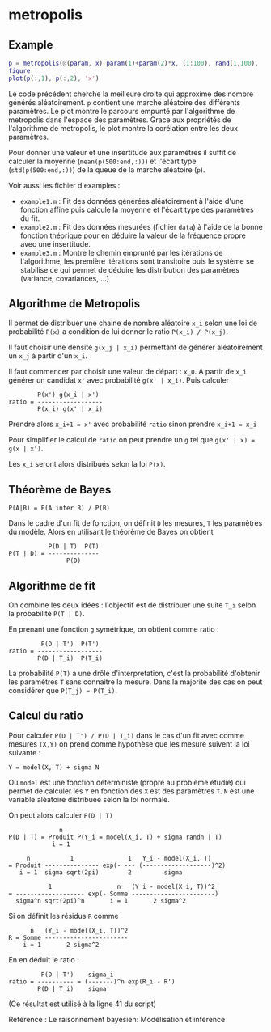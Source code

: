 # metropolis

## Example

```matlab
p = metropolis(@(param, x) param(1)+param(2)*x, (1:100), rand(1,100), [0,0], [1,1], 20000);
figure
plot(p(:,1), p(:,2), 'x')
```

Le code précédent cherche la meilleure droite qui approxime des nombre générés aléatoirement.
`p` contient une marche aléatoire des différents paramètres.
Le plot montre le parcours empunté par l'algorithme de metropolis dans l'espace des paramètres.
Grace aux propriétés de l'algorithme de metropolis, le plot montre la corélation entre les deux paramètres.

Pour donner une valeur et une insertitude aux paramètres il suffit de calculer la moyenne (`mean(p(500:end,:))`) et l'écart type (`std(p(500:end,:))`) de la queue de la marche aléatoire (`p`).

Voir aussi les fichier d'examples :
- `example1.m` : Fit des données générées aléatoirement à l'aide d'une fonction affine puis calcule la moyenne et l'écart type des paramètres du fit.
- `example2.m` : Fit des données mesurées (fichier `data`) à l'aide de la bonne fonction théorique pour en déduire la valeur de la fréquence propre avec une insertitude.
- `example3.m` : Montre le chemin emprunté par les itérations de l'algorithme, les première itérations sont transitoire puis le système se stabilise ce qui permet de déduire les distribution des paramètres (variance, covariances, ...)

## Algorithme de Metropolis

Il permet de distribuer une chaine de nombre aléatoire `x_i` selon une loi de probabilité `P(x)` a condition de lui donner le ratio `P(x_i) / P(x_j)`.

Il faut choisir une densité `g(x_j | x_i)` permettant de générer aléatoirement un `x_j` à partir d'un `x_i`.

Il faut commencer par choisir une valeur de départ : `x_0`.
A partir de `x_i` générer un candidat `x'` avec probabilité `g(x' | x_i)`.
Puis calculer 
```
        P(x') g(x_i | x')
ratio = ------------------
        P(x_i) g(x' | x_i)
```
Prendre alors `x_i+1 = x'` avec probabilité `ratio` sinon prendre `x_i+1 = x_i`

Pour simplifier le calcul de `ratio` on peut prendre un `g` tel que `g(x' | x) = g(x | x')`.

Les `x_i` seront alors distribués selon la loi `P(x)`.

## Théorème de Bayes

`P(A|B) = P(A inter B) / P(B)`

Dans le cadre d'un fit de fonction, on définit `D` les mesures, `T` les paramètres du modèle. Alors en utilisant le théorème de Bayes on obtient
```
           P(D | T)  P(T)
P(T | D) = --------------
                P(D)
```

## Algorithme de fit

On combine les deux idées : l'objectif est de distribuer une suite `T_i` selon la probabilité `P(T | D)`.

En prenant une fonction `g` symétrique, on obtient comme ratio :

```
         P(D | T')  P(T')
ratio = ------------------
        P(D | T_i)  P(T_i)
```

La probabilité `P(T)` a une drôle d'interpretation, c'est la probabilité d'obtenir les paramètres `T` sans connaitre la mesure. Dans la majorité des cas on peut considérer que `P(T_j) = P(T_i)`.

## Calcul du ratio

Pour calculer `P(D | T') / P(D | T_i)` dans le cas d'un fit avec comme mesures `(X,Y)` on prend comme hypothèse que les mesure suivent la loi suivante :
```
Y = model(X, T) + sigma N
```
Où `model` est une fonction déterministe (propre au problème étudié) qui permet de calculer les `Y` en fonction des `X` est des paramètres `T`.
`N` est une variable aléatoire distribuée selon la loi normale.

On peut alors calculer `P(D | T)`

```
              n
P(D | T) = Produit P(Y_i = model(X_i, T) + sigma randn | T)
            i = 1
            
     n           1               1   Y_i - model(X_i, T)
= Produit --------------- exp(- --- (-------------------)^2)
   i = 1  sigma sqrt(2pi)        2         sigma
            
           1                  n   (Y_i - model(X_i, T))^2
= ------------------- exp(- Somme -----------------------)
  sigma^n sqrt(2pi)^n       i = 1       2 sigma^2
```

Si on définit les résidus `R` comme
```
      n   (Y_i - model(X_i, T))^2
R = Somme -----------------------
    i = 1       2 sigma^2
```

En en déduit le ratio :

```
         P(D | T')    sigma_i
ratio = ---------- = (-------)^n exp(R_i - R')
        P(D | T_i)    sigma'
```

(Ce résultat est utilisé à la ligne 41 du script)

Référence : Le raisonnement bayésien: Modélisation et inférence
